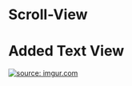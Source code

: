 # Scroll-View
<h1> Added Text View </h1>
<a href="https://imgur.com/fkKslu1"><img src="https://i.imgur.com/fkKslu1.gif" title="source: imgur.com" /></a>
